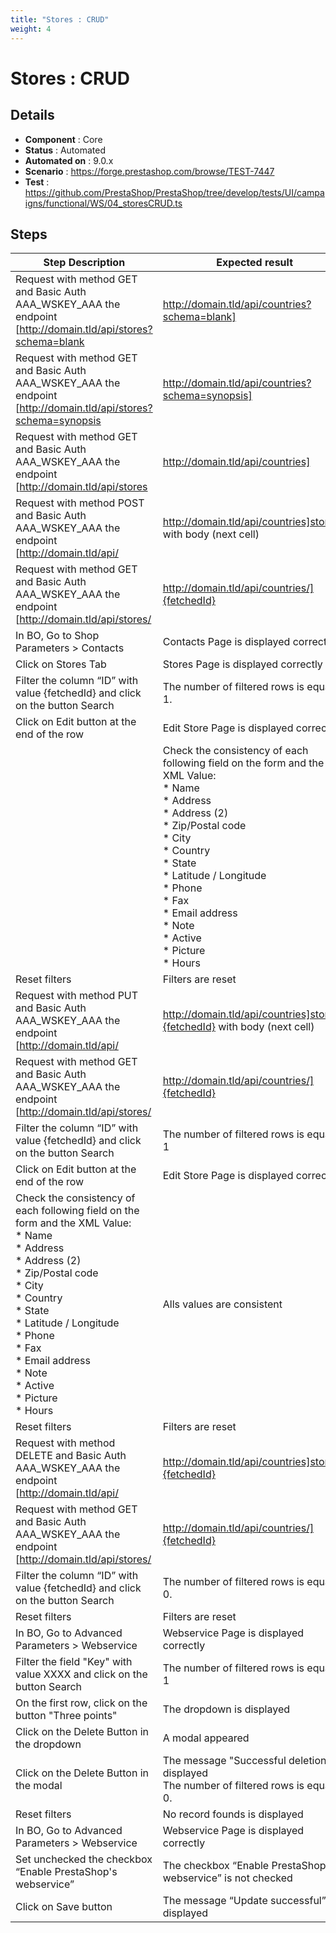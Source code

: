 ```yaml
---
title: "Stores : CRUD"
weight: 4
---
```


# Stores : CRUD
## Details
* **Component** : Core
* **Status** : Automated
* **Automated on** : 9.0.x
* **Scenario** : https://forge.prestashop.com/browse/TEST-7447
* **Test** : https://github.com/PrestaShop/PrestaShop/tree/develop/tests/UI/campaigns/functional/WS/04_storesCRUD.ts

## Steps
| Step Description | Expected result |
| ----- | ----- |
| Request with method GET and Basic Auth AAA_WSKEY_AAA the endpoint [http://domain.tld/api/stores?schema=blank|http://domain.tld/api/countries?schema=blank] | The response HTTP Code is 200.<br>The XML is valid.<br>The XML code has a *prestashop* root node<br>The root node has a *store* node<br>The *store* node has children nodes which are empty and without attributes |
| Request with method GET and Basic Auth AAA_WSKEY_AAA the endpoint [http://domain.tld/api/stores?schema=synopsis|http://domain.tld/api/countries?schema=synopsis] | The response HTTP Code is 200.<br>The XML is valid.<br>The XML code has a prestashop root node<br>The root node has a *store* node<br>The *store* node has children nodes which are empty and more than one attribute including one named format. |
| Request with method GET and Basic Auth AAA_WSKEY_AAA the endpoint [http://domain.tld/api/stores|http://domain.tld/api/countries] | The response HTTP Code is 200<br>The XML code has a prestashop root node<br>The root node has a *stores* node<br>The *stores* node has children nodes named country with not empty attributes id (numeric), and xlink:href (string) |
| Request with method POST and Basic Auth AAA_WSKEY_AAA the endpoint [http://domain.tld/api/|http://domain.tld/api/countries]stores with body (next cell) | The response HTTP Code is 201<br>The XML code has a prestashop root node<br>The root node has a *store* node.<br>The *store* node has a children node named id with an integer |
| Request with method GET and Basic Auth AAA_WSKEY_AAA the endpoint [http://domain.tld/api/stores/|http://domain.tld/api/countries/]{fetchedId} | The response HTTP Code is 200<br>The XML code has a prestashop root node<br>The root node has a *store* node.<br>All nodes have same data like in post data |
| In BO, Go to Shop Parameters > Contacts | Contacts Page is displayed correctly. |
| Click on Stores Tab | Stores Page is displayed correctly |
| Filter the column “ID” with value \{fetchedId} and click on the button Search | The number of filtered rows is equal to 1. |
| Click on Edit button at the end of the row | Edit Store Page is displayed correctly |
| |Check the consistency of each following field on the form and the XML Value:<br> * Name<br> * Address <br> * Address (2)<br> * Zip/Postal code<br> * City<br> * Country<br> * State<br> * Latitude / Longitude<br> * Phone<br> * Fax<br> * Email address<br> * Note<br> * Active<br> * Picture<br> * Hours| | Alls values are consistent |
| Reset filters | Filters are reset |
| Request with method PUT and Basic Auth AAA_WSKEY_AAA the endpoint [http://domain.tld/api/|http://domain.tld/api/countries]stores/\{fetchedId} with body (next cell) | The response HTTP Code is 200<br>The XML code has a prestashop root node<br>The root node has a *store* node.<br>The *store* node has a children node named id with an integer |
| Request with method GET and Basic Auth AAA_WSKEY_AAA the endpoint [http://domain.tld/api/stores/|http://domain.tld/api/countries/]{fetchedId} | The response HTTP Code is 200<br>The XML code has a prestashop root node<br>The root node has a *store* node.<br>All nodes have same data like in post data |
| Filter the column “ID” with value \{fetchedId} and click on the button Search | The number of filtered rows is equal to 1 |
| Click on Edit button at the end of the row | Edit Store Page is displayed correctly |
| Check the consistency of each following field on the form and the XML Value: <br> * Name<br> * Address <br> * Address (2)<br> * Zip/Postal code<br> * City<br> * Country<br> * State<br> * Latitude / Longitude<br> * Phone<br> * Fax<br> * Email address<br> * Note<br> * Active<br> * Picture<br> * Hours | Alls values are consistent |
| Reset filters | Filters are reset |
| Request with method DELETE and Basic Auth AAA_WSKEY_AAA the endpoint [http://domain.tld/api/|http://domain.tld/api/countries]stores/\{fetchedId} | The response HTTP Code is 200 |
| Request with method GET and Basic Auth AAA_WSKEY_AAA the endpoint [http://domain.tld/api/stores/|http://domain.tld/api/countries/]{fetchedId} | The response HTTP Code is 404 |
| Filter the column “ID” with value \{fetchedId} and click on the button Search | The number of filtered rows is equal to 0. |
| Reset filters | Filters are reset |
| In BO, Go to Advanced Parameters > Webservice | Webservice Page is displayed correctly |
| Filter the field "Key" with value XXXX and click on the button Search | The number of filtered rows is equal to 1 |
| On the first row, click on the button "Three points" | The dropdown is displayed |
| Click on the Delete Button in the dropdown | A modal appeared |
| Click on the Delete Button in the modal | The message "Successful deletion" is displayed<br>The number of filtered rows is equal to 0. |
| Reset filters | No record founds is displayed |
| In BO, Go to Advanced Parameters > Webservice | Webservice Page is displayed correctly |
| Set unchecked the checkbox “Enable PrestaShop's webservice” | The checkbox “Enable PrestaShop's webservice” is not checked |
| Click on Save button | The message “Update successful” is displayed |